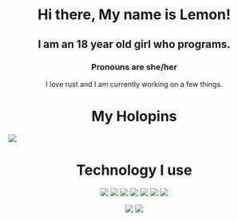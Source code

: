 <h1 align="center"> Hi there, My name is Lemon! </h1>
<h2 align="center">I am an 18 year old girl who programs. </h2>
<h3 align="center"> Pronouns are she/her </h3>
<p align="center">
I love rust and I am currently working on a few things.</br>
</p>

<h1 align="center"> My Holopins </h1>
<a href="https://holopin.io/@lemonjamesd">
<img src="https://holopin.io/api/user/board?user=lemonjamesd"/>
</a>

<h1 align="center"> Technology I use </h1>
<p align="center">
 <img src="https://img.shields.io/badge/Visual%20Studio%20Code-0078d7.svg?style=for-the-badge&logo=visual-studio-code&logoColor=white"/>
 <img src="https://img.shields.io/badge/rust-%23000000.svg?style=for-the-badge&logo=rust&logoColor=white"/>
 <img src="https://img.shields.io/badge/c-%2300599C.svg?style=for-the-badge&logo=c&logoColor=white"/>
 <img src="https://img.shields.io/badge/javascript-%23323330.svg?style=for-the-badge&logo=javascript&logoColor=%23F7DF1E"/>
 <img src="https://img.shields.io/badge/python-3670A0?style=for-the-badge&logo=python&logoColor=ffdd54"/>
 <img src="https://img.shields.io/badge/lua-%232C2D72.svg?style=for-the-badge&logo=lua&logoColor=white"/>
 <img src="https://img.shields.io/badge/typescript-%23007ACC.svg?style=for-the-badge&logo=typescript&logoColor=white"/>
</p>

<p align="center">
 <img src="https://github-readme-stats.vercel.app/api?username=lemonlambda&show_icons=true&count_private=true&theme=onedark"/>
 <img src="https://github-readme-streak-stats.herokuapp.com/?user=lemonlambda&theme=onedark"/>
</p>
